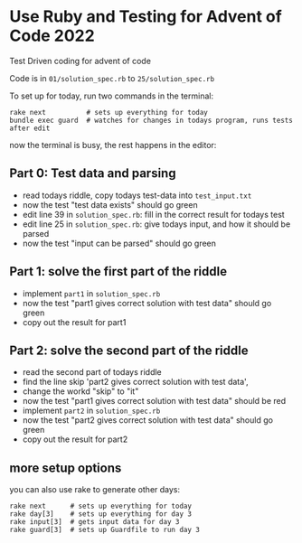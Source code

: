 # Use Ruby and Testing for Advent of Code 2022

Test Driven coding for advent of code

Code is in `01/solution_spec.rb` to `25/solution_spec.rb`


To set up for today, run two commands in the terminal:

    rake next          # sets up everything for today
    bundle exec guard  # watches for changes in todays program, runs tests after edit

now the terminal is busy, the rest happens in the editor:

## Part 0: Test data and parsing

* read todays riddle, copy todays test-data into `test_input.txt`
* now the test "test data exists" should go green
* edit line 39 in `solution_spec.rb`: fill in the correct result for todays test
* edit line 25 in `solution_spec.rb`: give todays input, and how it should be parsed
* now the test "input can be parsed" should go green

## Part 1: solve the first part of the riddle

* implement `part1` in `solution_spec.rb`
* now the test "part1 gives correct solution with test data" should go green
* copy out the result for part1

## Part 2: solve the second part of the riddle

* read the second part of todays riddle
* find the line skip 'part2 gives correct solution with test data',
* change the workd "skip" to "it"
* now the test "part1 gives correct solution with test data" should be red
* implement `part2` in `solution_spec.rb`
* now the test "part2 gives correct solution with test data" should go green
* copy out the result for part2


## more setup options

you can also use rake to generate other days:

    rake next      # sets up everything for today
    rake day[3]    # sets up everything for day 3
    rake input[3]  # gets input data for day 3
    rake guard[3]  # sets up Guardfile to run day 3

